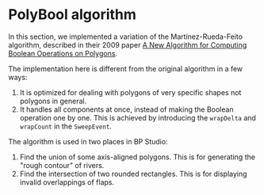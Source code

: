 
# PolyBool algorithm

In this section,
we implemented a variation of the Martínez-Rueda-Feito algorithm,
described in their 2009 paper
[A New Algorithm for Computing Boolean Operations on Polygons](https://github.com/mfogel/polygon-clipping/blob/main/paper.pdf).

The implementation here is different from the original algorithm in a few ways:
1. It is optimized for dealing with polygons of very specific shapes not polygons in general.
2. It handles all components at once, instead of making the Boolean operation one by one.
   This is achieved by introducing the `wrapDelta` and `wrapCount` in the `SweepEvent`.

The algorithm is used in two places in BP Studio:
1. Find the union of some axis-aligned polygons. This is for generating the "rough contour" of rivers.
2. Find the intersection of two rounded rectangles. This is for displaying invalid overlappings of flaps.
